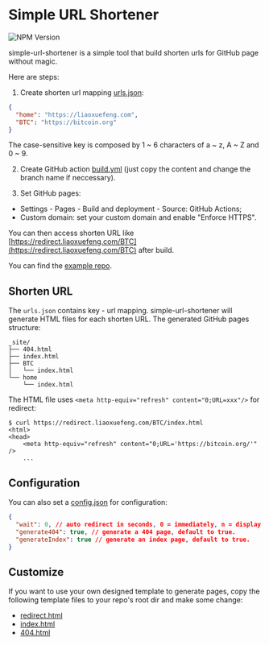 # Simple URL Shortener

![NPM Version](https://img.shields.io/npm/v/simple-url-shortener)

simple-url-shortener is a simple tool that build shorten urls for GitHub page without magic.

Here are steps:

1. Create shorten url mapping [urls.json](https://github.com/michaelliao/redirect.liaoxuefeng.com/blob/main/urls.json):

```json
{
  "home": "https://liaoxuefeng.com",
  "BTC": "https://bitcoin.org"
}
```

The case-sensitive key is composed by 1 ~ 6 characters of a ~ z, A ~ Z and 0 ~ 9.

2. Create GitHub action [build.yml](https://github.com/michaelliao/redirect.liaoxuefeng.com/blob/main/.github/workflows/build.yml) (just copy the content and change the branch name if neccessary).

3. Set GitHub pages:

- Settings - Pages - Build and deployment - Source: GitHub Actions;
- Custom domain: set your custom domain and enable "Enforce HTTPS".

You can then access shorten URL like [https://redirect.liaoxuefeng.com/BTC](https://redirect.liaoxuefeng.com/BTC) after build.

You can find the [example repo](https://github.com/michaelliao/redirect.liaoxuefeng.com).

## Shorten URL

The `urls.json` contains key - url mapping. simple-url-shortener will generate HTML files for each shorten URL. The generated GitHub pages structure:

```
_site/
├── 404.html
├── index.html
├── BTC
│   └── index.html
└── home
    └── index.html
```

The HTML file uses `<meta http-equiv="refresh" content="0;URL=xxx"/>` for redirect:

```plain
$ curl https://redirect.liaoxuefeng.com/BTC/index.html
<html>
<head>
    <meta http-equiv="refresh" content="0;URL='https://bitcoin.org/'" />
    ...
```

## Configuration

You can also set a [config.json](https://github.com/michaelliao/redirect.liaoxuefeng.com/blob/main/config.json) for configuration:

```json
{
  "wait": 0, // auto redirect in seconds, 0 = immediately, n = display link and wait for n seconds, -1 = display link only.
  "generate404": true, // generate a 404 page, default to true.
  "generateIndex": true // generate an index page, default to true.
}
```

## Customize

If you want to use your own designed template to generate pages, copy the following template files to your repo's root dir and make some change:

- [redirect.html](https://github.com/michaelliao/simple-url-shortener/blob/main/redirect.html)
- [index.html](https://github.com/michaelliao/simple-url-shortener/blob/main/index.html)
- [404.html](https://github.com/michaelliao/simple-url-shortener/blob/main/404.html)
